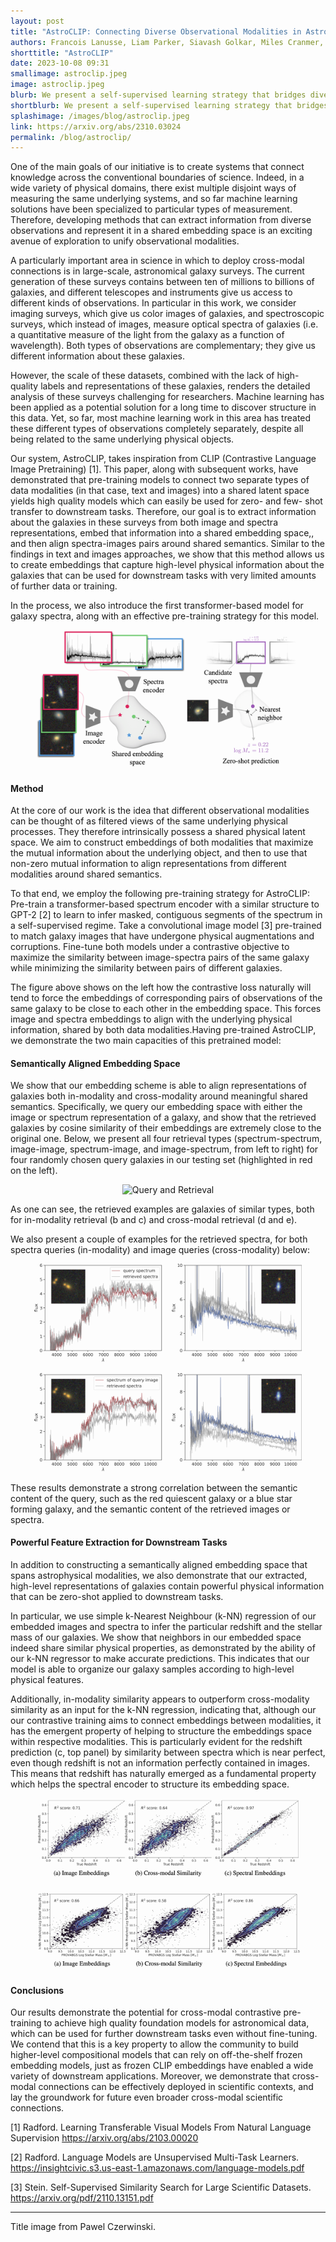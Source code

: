 ```yaml
---
layout: post
title: "AstroCLIP: Connecting Diverse Observational Modalities in Astrophysics"
authors: Francois Lanusse, Liam Parker, Siavash Golkar, Miles Cranmer, Alberto Bietti, Michael Eickenberg, Geraud Krawezik, Michael McCabe, Ruben Ohana, Mariel Pettee, Bruno Regaldo-Saint Blancard, Tiberiu Tesileanu, Kyunghyun Cho, Shirley Ho
shorttitle: "AstroCLIP"
date: 2023-10-08 09:31
smallimage: astroclip.jpeg
image: astroclip.jpeg
blurb: We present a self-supervised learning strategy that bridges diverse observational modalities in astrophysics. By aligning cross-modal representations of galaxies in a shared space, we are able to perform cross-modal look-up and competitive zero-shot predictions on downstream tasks.  
shortblurb: We present a self-supervised learning strategy that bridges diverse observational modalities in astrophysics. By aligning cross-modal representations of galaxies in a shared space, we are able to perform cross-modal look-up and competitive zero-shot predictions on downstream tasks.  
splashimage: /images/blog/astroclip.jpeg
link: https://arxiv.org/abs/2310.03024
permalink: /blog/astroclip/
---
```


One of the main goals of our initiative is to create systems that connect knowledge across the conventional boundaries of science. Indeed, in a wide variety of physical domains, there exist multiple disjoint ways of measuring the same underlying systems, and so far machine learning solutions have been specialized to particular types of measurement. Therefore, developing methods that can extract information from diverse observations and represent it in a shared embedding space is an  exciting avenue of exploration to unify observational modalities.  

A particularly important area in science in which to deploy cross-modal connections is in large-scale, astronomical galaxy surveys. The current generation of these surveys contains between ten of millions to billions of galaxies, and different telescopes and instruments give us access to different kinds of observations. In particular in this work, we consider imaging surveys, which give us color images of galaxies, and spectroscopic surveys, which instead of images, measure optical spectra of galaxies  (i.e. a quantitative measure of the light from the galaxy as a function of wavelength). Both types of observations are complementary; they give us different information about these galaxies. 

However, the scale of these datasets, combined with the lack of high-quality labels and representations of these galaxies, renders the detailed analysis of these surveys challenging for researchers. Machine learning has been applied as a potential solution for a long time to discover structure in this data.  Yet, so far, most machine learning work in this area has treated these different types of observations completely separately, despite all being related to the same underlying physical objects. 

Our system, AstroCLIP, takes inspiration from CLIP (Contrastive Language Image Pretraining) [1]. This paper, along with subsequent works, have demonstrated that pre-training models to connect two separate types of data modalities (in that case, text and images) into a shared latent space yields high quality models which can easily be used for zero- and few- shot transfer to downstream tasks. Therefore, our goal is to extract information about the galaxies in these surveys from both image and spectra representations, embed that information into a shared embedding space,, and then align spectra-images pairs around shared semantics. Similar to the findings in text and images approaches, we show that this method allows us to create embeddings that capture  high-level physical information about the galaxies that can be used for downstream tasks with very limited amounts of further data or training. 

In the process, we also introduce the first transformer-based model for galaxy spectra, along with an effective pre-training strategy for this model.

<p align="center">
  <img src="/images/blog/im_embedding.png" alt="AstroCLIP Method" width="85%" style="mix-blend-mode: darken;">
</p>

#### Method
At the core of our work is the idea that different observational modalities can be thought of as filtered views of the same underlying physical processes. They therefore intrinsically possess a shared physical latent space. We aim to construct embeddings of both modalities that maximize the mutual information about the underlying object, and then to use that non-zero mutual information to align representations from different modalities around shared semantics.

To that end, we employ the following pre-training strategy for AstroCLIP:
Pre-train a transformer-based spectrum encoder with a similar structure to GPT-2 [2] to learn to infer masked, contiguous segments of the spectrum in a self-supervised regime.
Take a convolutional image model [3] pre-trained to match galaxy images that have undergone physical augmentations and corruptions.
Fine-tune both models under a contrastive objective to maximize the similarity between image-spectra pairs of the same galaxy while minimizing the similarity between pairs of different galaxies. 

The figure above shows on the left how the contrastive loss naturally will tend to force the embeddings of corresponding pairs of observations of the same galaxy to be close to each other in the embedding space. This forces image and spectra embeddings to align with the underlying physical information, shared by both data modalities.Having pre-trained AstroCLIP, we demonstrate the two main capacities of this pretrained model: 

#### Semantically Aligned Embedding Space
We show that our embedding scheme is able to align representations of galaxies both in-modality and cross-modality around meaningful shared semantics. Specifically, we query our embedding space with either the image or spectrum representation of a galaxy, and show that the retrieved galaxies by cosine similarity of their embeddings are extremely close to the original one. Below, we present all four retrieval types (spectrum-spectrum, image-image, spectrum-image, and image-spectrum, from left to right) for four randomly chosen query galaxies in our testing set (highlighted in red on the left).

<p align="center">
  <img src="/images/blog/query-retrieval.png" alt="Query and Retrieval" width="85%" style="mix-blend-mode: darken;">
</p>

As one can see, the retrieved examples are galaxies of similar types, both for in-modality retrieval (b and c) and cross-modal retrieval (d and e).

We also present a couple of examples for the retrieved spectra, for both spectra queries (in-modality) and image queries (cross-modality) below:

<p align="center">
  <img src="/images/blog/spectra_retrieval_spectrum.png" alt="Spectrum-Spectrum Retrieval" width="85%" style="mix-blend-mode: darken;">
</p>

<p align="center">
  <img src="/images/blog/spectra_retrieval_im_cross.png" alt="Image-Spectrum Retrieval" width="85%" style="mix-blend-mode: darken;">
</p>

These results demonstrate a strong correlation between the semantic content of the query, such as the red quiescent galaxy or a blue star forming galaxy, and the semantic content of the retrieved images or spectra. 

#### Powerful Feature Extraction for Downstream Tasks
In addition to constructing a semantically aligned embedding space that spans astrophysical modalities, we also demonstrate that our extracted, high-level representations of galaxies contain powerful physical information that can be zero-shot applied to downstream tasks.

In particular, we use simple k-Nearest Neighbour (k-NN) regression of our embedded images and spectra to infer the particular redshift and the stellar mass of our galaxies. We show that neighbors in our embedded space indeed share similar physical properties, as demonstrated by the ability of our k-NN regressor to make accurate predictions. This indicates that our model is able to organize our galaxy samples according to high-level physical features. 

Additionally, in-modality similarity appears to outperform cross-modality similarity as an input for the k-NN regression, indicating that, although our our contrastive training aims to connect embeddings between modalities, it has the emergent property of helping to structure the embeddings space within respective modalities. This is particularly evident for the redshift prediction (c, top panel) by similarity between spectra which is near perfect, even though redshift is not an information perfectly contained in images. This means that redshift has naturally emerged as a fundamental property which helps the spectral encoder to structure its embedding space.

<p align="center">
  <img src="/images/blog/redshift.png" alt="Redshift Prediction" width="85%" style="mix-blend-mode: darken;">
</p>

<p align="center">
  <img src="/images/blog/stellar-mass.png" alt="Stellar Mass Prediction" width="85%" style="mix-blend-mode: darken;">
</p>

#### Conclusions
Our results demonstrate the potential for cross-modal contrastive pre-training to achieve high quality foundation models for astronomical data, which can be used for further downstream tasks even without fine-tuning. We contend that this is a key property to allow the community to build higher-level compositional models that can rely on off-the-shelf frozen embedding models, just as frozen CLIP embeddings have enabled a wide variety of downstream applications. Moreover, we demonstrate that cross-modal connections can be effectively deployed in scientific contexts, and lay the groundwork for future even broader cross-modal scientific connections.


[1] Radford. Learning Transferable Visual Models From Natural Language Supervision
https://arxiv.org/abs/2103.00020 

[2] Radford. Language Models are Unsupervised Multi-Task Learners. https://insightcivic.s3.us-east-1.amazonaws.com/language-models.pdf

[3] Stein. Self-Supervised Similarity Search for Large Scientific Datasets. https://arxiv.org/pdf/2110.13151.pdf

---
Title image from Pawel Czerwinski. 
